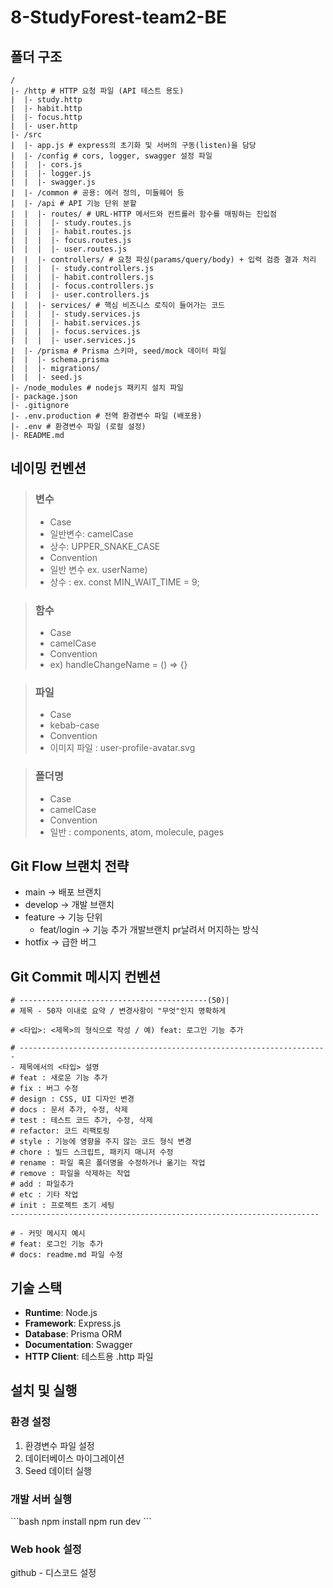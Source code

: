 # 8-StudyForest-team2-BE

## 폴더 구조
```text
/
|- /http # HTTP 요청 파일 (API 테스트 용도)
|  |- study.http
|  |- habit.http
|  |- focus.http
|  |- user.http
|- /src
|  |- app.js # express의 초기화 및 서버의 구동(listen)을 담당
|  |- /config # cors, logger, swagger 설정 파일
|  |  |- cors.js
|  |  |- logger.js
|  |  |- swagger.js
|  |- /common # 공용: 에러 정의, 미들웨어 등
|  |- /api # API 기능 단위 분할
|  |  |- routes/ # URL·HTTP 메서드와 컨트롤러 함수를 매핑하는 진입점
|  |  |  |- study.routes.js
|  |  |  |- habit.routes.js
|  |  |  |- focus.routes.js
|  |  |  |- user.routes.js
|  |  |- controllers/ # 요청 파싱(params/query/body) + 입력 검증 결과 처리
|  |  |  |- study.controllers.js
|  |  |  |- habit.controllers.js
|  |  |  |- focus.controllers.js
|  |  |  |- user.controllers.js
|  |  |- services/ # 핵심 비즈니스 로직이 들어가는 코드
|  |  |  |- study.services.js
|  |  |  |- habit.services.js
|  |  |  |- focus.services.js
|  |  |  |- user.services.js
|  |- /prisma # Prisma 스키마, seed/mock 데이터 파일
|  |  |- schema.prisma
|  |  |- migrations/
|  |  |- seed.js
|- /node_modules # nodejs 패키지 설치 파일
|- package.json
|- .gitignore
|- .env.production # 전역 환경변수 파일 (배포용)
|- .env # 환경변수 파일 (로컬 설정) 
|- README.md
```

## 네이밍 컨벤션
> ### 변수
> - Case
>  - 일반변수: camelCase
>  - 상수: UPPER_SNAKE_CASE
> - Convention
>  - 일반 변수 ex. userName)
>  - 상수 : ex. const MIN_WAIT_TIME = 9;

> ### 함수
>- Case
>  - camelCase
>- Convention
>  - ex) handleChangeName = () ⇒ {}

>### 파일
>- Case
>  - kebab-case
>- Convention
>  - 이미지 파일 : user-profile-avatar.svg

>### 폴더명
>- Case
>  - camelCase
>- Convention
>  - 일반 : components, atom, molecule, pages

## Git Flow 브랜치 전략
- main → 배포 브랜치
- develop → 개발 브랜치
- feature → 기능 단위
  - feat/login → 기능 추가 개발브랜치 pr날려서 머지하는 방식
- hotfix → 급한 버그

## Git Commit 메시지 컨벤션
```text
# ------------------------------------------(50)|
# 제목 - 50자 이내로 요약 / 변경사항이 "무엇"인지 명확하게

# <타입>: <제목>의 형식으로 작성 / 예) feat: 로그인 기능 추가

# ---------------------------------------------------------------------
- 제목에서의 <타입> 설명
# feat : 새로운 기능 추가
# fix : 버그 수정
# design : CSS, UI 디자인 변경
# docs : 문서 추가, 수정, 삭제
# test : 테스트 코드 추가, 수정, 삭제
# refactor: 코드 리팩토링
# style : 기능에 영향을 주지 않는 코드 형식 변경
# chore : 빌드 스크립트, 패키지 매니저 수정
# rename : 파일 혹은 폴더명을 수정하거나 옮기는 작업
# remove : 파일을 삭제하는 작업
# add : 파일추가
# etc : 기타 작업
# init : 프로젝트 초기 세팅
---------------------------------------------------------------------

# - 커밋 메시지 예시
# feat: 로그인 기능 추가
# docs: readme.md 파일 수정
```

## 기술 스택
- **Runtime**: Node.js
- **Framework**: Express.js
- **Database**: Prisma ORM
- **Documentation**: Swagger
- **HTTP Client**: 테스트용 .http 파일

## 설치 및 실행

### 환경 설정
1. 환경변수 파일 설정
2. 데이터베이스 마이그레이션
3. Seed 데이터 실행

### 개발 서버 실행
\`\`\`bash
npm install
npm run dev
\`\`\`

### Web hook 설정
github - 디스코드 설정
